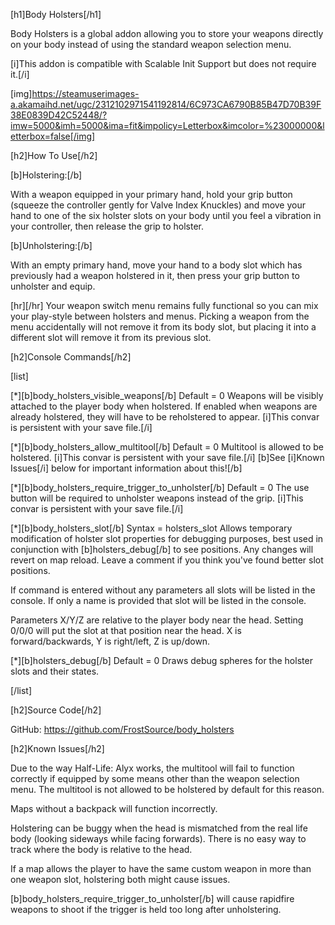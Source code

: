 [h1]Body Holsters[/h1]

Body Holsters is a global addon allowing you to store your weapons directly on your body instead of using the standard weapon selection menu.

[i]This addon is compatible with Scalable Init Support but does not require it.[/i]

[img]https://steamuserimages-a.akamaihd.net/ugc/2312102971541192814/6C973CA6790B85B47D70B39F38E0839D42C52448/?imw=5000&imh=5000&ima=fit&impolicy=Letterbox&imcolor=%23000000&letterbox=false[/img]

[h2]How To Use[/h2]

[b]Holstering:[/b]

With a weapon equipped in your primary hand, hold your grip button (squeeze the controller gently for Valve Index Knuckles) and move your hand to one of the six holster slots on your body until you feel a vibration in your controller, then release the grip to holster.

[b]Unholstering:[/b]

With an empty primary hand, move your hand to a body slot which has previously had a weapon holstered in it, then press your grip button to unholster and equip.

[hr][/hr]
Your weapon switch menu remains fully functional so you can mix your play-style between holsters and menus. Picking a weapon from the menu accidentally will not remove it from its body slot, but placing it into a different slot will remove it from its previous slot.

[h2]Console Commands[/h2]

[list]

[*][b]body_holsters_visible_weapons[/b]
Default = 0
Weapons will be visibly attached to the player body when holstered. If enabled when weapons are already holstered, they will have to be reholstered to appear.
[i]This convar is persistent with your save file.[/i]

[*][b]body_holsters_allow_multitool[/b]
Default = 0
Multitool is allowed to be holstered.
[i]This convar is persistent with your save file.[/i]
[b]See [i]Known Issues[/i] below for important information about this![/b]

[*][b]body_holsters_require_trigger_to_unholster[/b]
Default = 0
The use button will be required to unholster weapons instead of the grip.
[i]This convar is persistent with your save file.[/i]

[*][b]body_holsters_slot[/b]
Syntax = holsters_slot <name> <x> <y> <z> <radius>
Allows temporary modification of holster slot properties for debugging purposes, best used in conjunction with [b]holsters_debug[/b] to see positions. Any changes will revert on map reload. Leave a comment if you think you've found better slot positions.

If command is entered without any parameters all slots will be listed in the console.
If only a name is provided that slot will be listed in the console.

Parameters X/Y/Z are relative to the player body near the head. Setting 0/0/0 will put the slot at that position near the head. X is forward/backwards, Y is right/left, Z is up/down.

[*][b]holsters_debug[/b]
Default = 0
Draws debug spheres for the holster slots and their states.

[/list]

[h2]Source Code[/h2]

GitHub: https://github.com/FrostSource/body_holsters

[h2]Known Issues[/h2]

Due to the way Half-Life: Alyx works, the multitool will fail to function correctly if equipped by some means other than the weapon selection menu. The multitool is not allowed to be holstered by default for this reason.

Maps without a backpack will function incorrectly.

Holstering can be buggy when the head is mismatched from the real life body (looking sideways while facing forwards). There is no easy way to track where the body is relative to the head.

If a map allows the player to have the same custom weapon in more than one weapon slot, holstering both might cause issues.

[b]body_holsters_require_trigger_to_unholster[/b] will cause rapidfire weapons to shoot if the trigger is held too long after unholstering.
